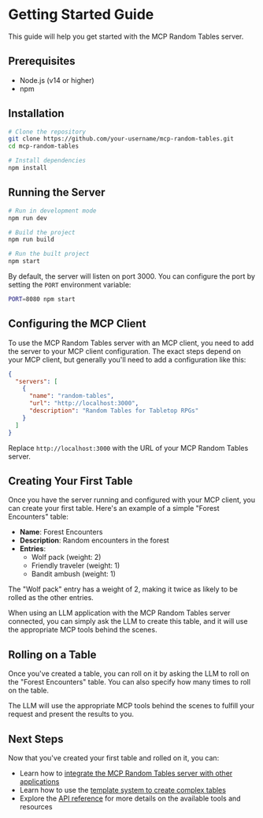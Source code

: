 # Getting Started Guide

This guide will help you get started with the MCP Random Tables server.

## Prerequisites

- Node.js (v14 or higher)
- npm

## Installation

```bash
# Clone the repository
git clone https://github.com/your-username/mcp-random-tables.git
cd mcp-random-tables

# Install dependencies
npm install
```

## Running the Server

```bash
# Run in development mode
npm run dev

# Build the project
npm run build

# Run the built project
npm start
```

By default, the server will listen on port 3000. You can configure the port by setting the `PORT` environment variable:

```bash
PORT=8080 npm start
```

## Configuring the MCP Client

To use the MCP Random Tables server with an MCP client, you need to add the server to your MCP client configuration. The exact steps depend on your MCP client, but generally you'll need to add a configuration like this:

```json
{
  "servers": [
    {
      "name": "random-tables",
      "url": "http://localhost:3000",
      "description": "Random Tables for Tabletop RPGs"
    }
  ]
}
```

Replace `http://localhost:3000` with the URL of your MCP Random Tables server.

## Creating Your First Table

Once you have the server running and configured with your MCP client, you can create your first table. Here's an example of a simple "Forest Encounters" table:

- **Name**: Forest Encounters
- **Description**: Random encounters in the forest
- **Entries**:
  - Wolf pack (weight: 2)
  - Friendly traveler (weight: 1)
  - Bandit ambush (weight: 1)

The "Wolf pack" entry has a weight of 2, making it twice as likely to be rolled as the other entries.

When using an LLM application with the MCP Random Tables server connected, you can simply ask the LLM to create this table, and it will use the appropriate MCP tools behind the scenes.

## Rolling on a Table

Once you've created a table, you can roll on it by asking the LLM to roll on the "Forest Encounters" table. You can also specify how many times to roll on the table.

The LLM will use the appropriate MCP tools behind the scenes to fulfill your request and present the results to you.

## Next Steps

Now that you've created your first table and rolled on it, you can:

- Learn how to [integrate the MCP Random Tables server with other applications](./integration.md)
- Learn how to use the [template system to create complex tables](./templates.md)
- Explore the [API reference](../api/README.md) for more details on the available tools and resources
